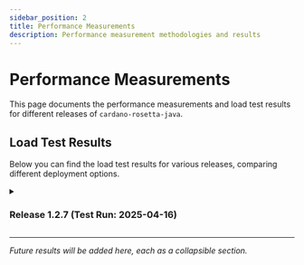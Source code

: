 ```yaml
---
sidebar_position: 2
title: Performance Measurements
description: Performance measurement methodologies and results
---
```


# Performance Measurements

This page documents the performance measurements and load test results for different releases of `cardano-rosetta-java`.

## Load Test Results

Below you can find the load test results for various releases, comparing different deployment options.

<details>
<summary>

### Release 1.2.7 (Test Run: 2025-04-16)

</summary>

import Tabs from '@theme/Tabs';
import TabItem from '@theme/TabItem';
import SingleDocker from './\_test-results/1.2.6-dev_2025-04-16/single-docker.md';
import DockerCompose from './\_test-results/1.2.6-dev_2025-04-16/docker-compose.md';

<Tabs>
  <TabItem value="single" label="Single Docker" default>
    <SingleDocker />
  </TabItem>
  <TabItem value="compose" label="Docker Compose">
    <DockerCompose />
  </TabItem>
</Tabs>
</details>

---

_Future results will be added here, each as a collapsible section._
